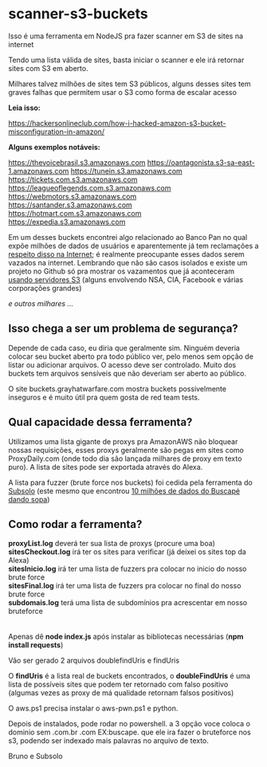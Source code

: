# scanner-s3-buckets


Isso é uma ferramenta em NodeJS pra fazer scanner em S3 de sites na internet

Tendo uma lista válida de sites, basta iniciar o scanner e ele irá retornar sites com S3 em aberto. 

Milhares talvez milhões de sites tem S3 públicos, alguns desses sites tem graves falhas que permitem usar o S3 como forma de escalar acesso


**Leia isso:**

https://hackersonlineclub.com/how-i-hacked-amazon-s3-bucket-misconfiguration-in-amazon/


**Alguns exemplos notáveis:**

https://thevoicebrasil.s3.amazonaws.com
https://oantagonista.s3-sa-east-1.amazonaws.com
https://tunein.s3.amazonaws.com
https://tickets.com.s3.amazonaws.com
https://leagueoflegends.com.s3.amazonaws.com
https://webmotors.s3.amazonaws.com
https://santander.s3.amazonaws.com
https://hotmart.com.s3.amazonaws.com
https://expedia.s3.amazonaws.com

Em um desses buckets encontrei algo relacionado ao Banco Pan no qual expõe milhões de dados de usuários e aparentemente já tem reclamações a [respeito disso na Internet](https://www.reclameaqui.com.br/banco-pan/vazamento-de-dados_8MYIwYIvUCW1ZEMN/);
 é realmente preocupante esses dados serem vazados na internet. Lembrando que não são casos isolados e existe um projeto no Github só pra mostrar os vazamentos que já aconteceram [usando servidores S3](https://github.com/nagwww/s3-leaks) (alguns envolvendo NSA, CIA, Facebook e várias corporações grandes)


*e outros milhares ...*

## Isso chega a ser um problema de segurança?


Depende de cada caso, eu diria que geralmente sim. Ninguém deveria colocar seu bucket aberto pra todo público ver, pelo menos sem opção de listar ou adicionar arquivos. O acesso deve ser controlado. Muito dos buckets tem arquivos sensíveis que não deveriam ser aberto ao público.

O site buckets.grayhatwarfare.com mostra buckets possivelmente inseguros e é muito útil pra quem gosta de red team tests.

## Qual capacidade dessa ferramenta?

Utilizamos uma lista gigante de proxys pra AmazonAWS não bloquear nossas requisições, esses proxys geralmente são pegas em sites como ProxyDaily.com (onde todo dia são lançada milhares de proxy em texto puro). A lista de sites pode ser exportada através do Alexa.

A lista para fuzzer (brute force nos buckets) foi cedida pela ferramenta do [Subsolo](http://5ubtools.blogspot.com) (este mesmo que encontrou [10 milhões de dados do Buscapé dando sopa](http://abre.ai/buscapedados))

## Como rodar a ferramenta?

**proxyList.log** deverá ter sua lista de proxys (procure uma boa)<br/>
**sitesCheckout.log** irá ter os sites para verificar (já deixei os sites top da Alexa)<br/>
**sitesInicio.log** irá ter uma lista de fuzzers pra colocar no inicio do nosso brute force<br/>
**sitesFinal.log** irá ter uma lista de fuzzers pra colocar no final do nosso brute force<br/>
**subdomais.log** terá uma lista de subdomínios pra acrescentar em nosso bruteforce<br/>
<br/><br/>
Apenas dê **node index.js** após instalar as bibliotecas necessárias (**npm install requests**)

Vão ser gerado 2 arquivos doublefindUris e findUris

O **findUris** é a lista real de buckets encontrados, o **doubleFindUris** é uma lista de possíveis sites que podem ter retornado com falso positivo (algumas vezes as proxy de má qualidade retornam falsos positivos)


O aws.ps1 precisa instalar o aws-pwn.ps1 e python.

Depois de instalados, pode rodar no powershell.
a 3 opção voce coloca o dominio sem .com.br .com EX:buscape.
que ele ira fazer o bruteforce nos s3, podendo ser indexado mais palavras no arquivo de texto.


Bruno e Subsolo 

